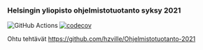 ### Helsingin yliopisto ohjelmistotuotanto syksy 2021


![GitHub Actions](https://github.com/hzville/ohtu-2021-viikko1/workflows/CI/badge.svg) 
[![codecov](https://codecov.io/gh/hzville/ohtu-2021-viikko1/branch/main/graph/badge.svg?token=3EWECKG5QC)](https://codecov.io/gh/hzville/ohtu-2021-viikko1)

Ohtu tehtävät https://github.com/hzville/Ohjelmistotuotanto-2021
